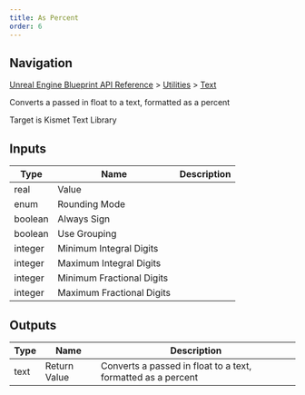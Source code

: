 ```yaml
---
title: As Percent
order: 6
---
```

## Navigation

[Unreal Engine Blueprint API Reference](https://dev.epicgames.com/documentation/en-us/unreal-engine/BlueprintAPI) > [Utilities](https://dev.epicgames.com/documentation/en-us/unreal-engine/BlueprintAPI/Utilities) > [Text](https://dev.epicgames.com/documentation/en-us/unreal-engine/BlueprintAPI/Utilities/Text)

Converts a passed in float to a text, formatted as a percent

Target is Kismet Text Library

## Inputs

| Type | Name | Description |
| --- | --- | --- |
| real | Value |  |
| enum | Rounding Mode |  |
| boolean | Always Sign |  |
| boolean | Use Grouping |  |
| integer | Minimum Integral Digits |  |
| integer | Maximum Integral Digits |  |
| integer | Minimum Fractional Digits |  |
| integer | Maximum Fractional Digits |  |

## Outputs

| Type | Name | Description |
| --- | --- | --- |
| text | Return Value | Converts a passed in float to a text, formatted as a percent |

